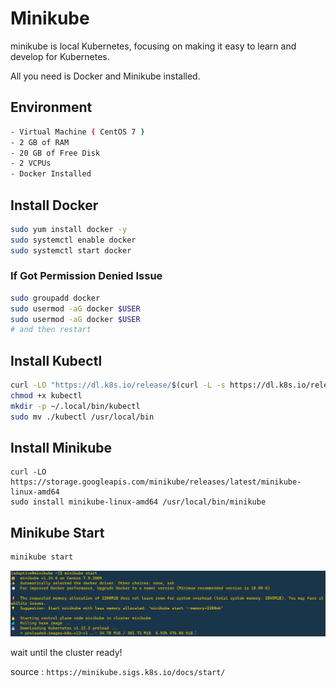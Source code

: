 # Minikube 
minikube is local Kubernetes, focusing on making it easy to learn and develop for Kubernetes.

All you need is Docker and Minikube installed.

## Environment
```bash
- Virtual Machine ( CentOS 7 )
- 2 GB of RAM
- 20 GB of Free Disk
- 2 VCPUs
- Docker Installed
```

## Install Docker
```bash
sudo yum install docker -y
sudo systemctl enable docker
sudo systemctl start docker
```
### If Got Permission Denied Issue
```bash
sudo groupadd docker
sudo usermod -aG docker $USER
sudo usermod -aG docker $USER
# and then restart
```
## Install Kubectl
```bash
curl -LO "https://dl.k8s.io/release/$(curl -L -s https://dl.k8s.io/release/stable.txt)/bin/linux/amd64/kubectl"
chmod +x kubectl
mkdir -p ~/.local/bin/kubectl
sudo mv ./kubectl /usr/local/bin
```
## Install Minikube 
```
curl -LO https://storage.googleapis.com/minikube/releases/latest/minikube-linux-amd64
sudo install minikube-linux-amd64 /usr/local/bin/minikube
```
## Minikube Start
```bash
minikube start
```
![image](img/1.png)

wait until the cluster ready!

source : `https://minikube.sigs.k8s.io/docs/start/`